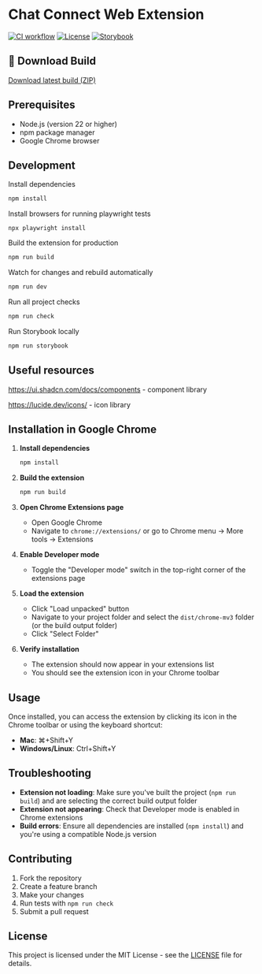 # Chat Connect Web Extension

[![CI workflow](https://github.com/denissokolov/chat-connect-web-extension/actions/workflows/ci.yml/badge.svg?branch=main)](https://github.com/denissokolov/chat-connect-web-extension/actions/workflows/ci.yml)
[![License](https://img.shields.io/github/license/denissokolov/chat-connect-web-extension.svg)](https://github.com/denissokolov/chat-connect-web-extension/blob/main/LICENSE)
[![Storybook](https://raw.githubusercontent.com/storybooks/brand/master/badge/badge-storybook.svg)](https://denissokolov.github.io/chat-connect-web-extension/)

## 🔗 Download Build

[Download latest build (ZIP)](https://github.com/denissokolov/chat-connect-web-extension/releases/latest/download/chat-connect-chrome.zip)

## Prerequisites

- Node.js (version 22 or higher)
- npm package manager
- Google Chrome browser

## Development

Install dependencies

```bash
npm install
```

Install browsers for running playwright tests

```
npx playwright install
```

Build the extension for production

```bash
npm run build
```

Watch for changes and rebuild automatically

```bash
npm run dev
```

Run all project checks

```bash
npm run check
```

Run Storybook locally

```bash
npm run storybook
```

## Useful resources

https://ui.shadcn.com/docs/components - component library

https://lucide.dev/icons/ - icon library

## Installation in Google Chrome

1. **Install dependencies**

   ```bash
   npm install
   ```

2. **Build the extension**

   ```bash
   npm run build
   ```

3. **Open Chrome Extensions page**
   - Open Google Chrome
   - Navigate to `chrome://extensions/` or go to Chrome menu → More tools → Extensions

4. **Enable Developer mode**
   - Toggle the "Developer mode" switch in the top-right corner of the extensions page

5. **Load the extension**
   - Click "Load unpacked" button
   - Navigate to your project folder and select the `dist/chrome-mv3` folder (or the build output folder)
   - Click "Select Folder"

6. **Verify installation**
   - The extension should now appear in your extensions list
   - You should see the extension icon in your Chrome toolbar

## Usage

Once installed, you can access the extension by clicking its icon in the Chrome toolbar or using the keyboard shortcut:

- **Mac**: ⌘+Shift+Y
- **Windows/Linux**: Ctrl+Shift+Y

## Troubleshooting

- **Extension not loading**: Make sure you've built the project (`npm run build`) and are selecting the correct build output folder
- **Extension not appearing**: Check that Developer mode is enabled in Chrome extensions
- **Build errors**: Ensure all dependencies are installed (`npm install`) and you're using a compatible Node.js version

## Contributing

1. Fork the repository
2. Create a feature branch
3. Make your changes
4. Run tests with `npm run check`
5. Submit a pull request

## License

This project is licensed under the MIT License - see the [LICENSE](LICENSE) file for details.
